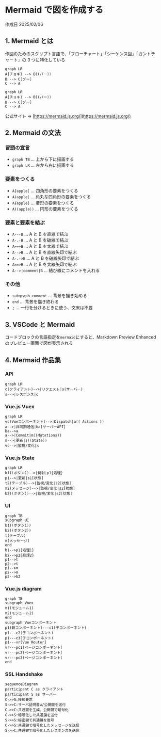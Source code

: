 # Mermaid で図を作成する

作成日 2025/02/06

## 1. Mermaid とは

作図のためのスクリプト言語で、「フローチャート」「シーケンス図」「ガントチャート」の 3 つに特化している

```text
graph LR
A{チョキ} --> B((パー))
B --> C[グー]
C --> A
```

```mermaid
graph LR
A{チョキ} --> B((パー))
B --> C[グー]
C --> A
```

公式サイト => [https://mermaid.js.org/](https://mermaid.js.org/)

## 2. Mermaid の文法

### 冒頭の宣言

- `graph TB` ... 上から下に描画する
- `graph LR` ... 左から右に描画する

### 要素をつくる

- `A[apple]` ... 四角形の要素をつくる
- `A(apple)` ... 角丸な四角形の要素をつくる
- `A{apple}` ... 菱形の要素をつくる
- `A((apple))` ... 円形の要素をつくる

### 要素と要素を結ぶ

- `A---B` ... A と B を直線で結ぶ
- `A-.-B` ... A と B を破線で結ぶ
- `A===B` ... A と B を太線で結ぶ
- `A-->B` ... A と B を直線矢印で結ぶ
- `A-.->B` ... A と B を破線矢印で結ぶ
- `A==>B` ... A と B を太線矢印で結ぶ
- `A-->|comment|B` ... 結び線にコメントを入れる

### その他

- `subgraph comment` ... 背景を描き始める
- `end` ... 背景を描き終わる
- `;` ... 一行を分けるときに使う、文末は不要

## 3. VSCode と Mermaid

コードブロックの言語指定を`mermaid`にすると、Markdown Preview Enhanced のプレビュー画面で図が表示される

## 4. Mermaid 作品集

### API

```mermaid
graph LR
c(クライアント)-->|リクエスト|s(サーバー)
s-->|レスポンス|c
```

### Vue.js Vuex

```mermaid
graph LR
vc(Vueコンポーネント)-->|Dispatch|a(( Actions ))
a-->|非同期通信|ba[サーバーAPI]
ba-->a
a-->|Commit|m((Mutations))
m-->|更新|s((State))
vc-->|監視/変化|s
```

### Vue.js State

```mermaid
graph LR
b1((ボタン))-->|発射|p1{処理}
p1-->|更新|s1[状態]
t2(テーブル)-->|監視/変化|s2[状態]
m2(メッセージ)-->|監視/変化|s2[状態]
b2((ボタン))-->|監視/変化|s2[状態]
```

### UI

```mermaid
graph TB
subgraph UI
b1((ボタン1))
b2((ボタン2))
t(テーブル)
m(メッセージ)
end
b1-->p1{処理1}
b2-->p2{処理2}
p1-->t
p2-->t
p1-->m
p2-->m
p2-->b2
```

### Vue.js diagram

```mermaid
graph TB
subgraph Vuex
m1(モジュール1)
m2(モジュール2)
end
subgraph Vueコンポーネント
p1(親コンポーネント)---c1(子コンポーネント)
p1---c2(子コンポーネント)
p1---c3(子コンポーネント)
p1---vr[Vue Router]
vr---pc1(ページコンポーネント)
vr---pc2(ページコンポーネント)
vr---pc3(ページコンポーネント)
end
```

### SSL Handshake

```mermaid
sequenceDiagram
participant C as クライアント
participant S as サーバー
C->>S:接続要求
S->>C:サーバ証明書w/公開鍵を送付
C->>C:共通鍵を生成、公開鍵で暗号化
C->>S:暗号化した共通鍵を送付
S->>S:秘密鍵で共通鍵を復号
C->>S:共通鍵で暗号化したメッセージを送信
S->>C:共通鍵で暗号化したレスポンスを送信
```
